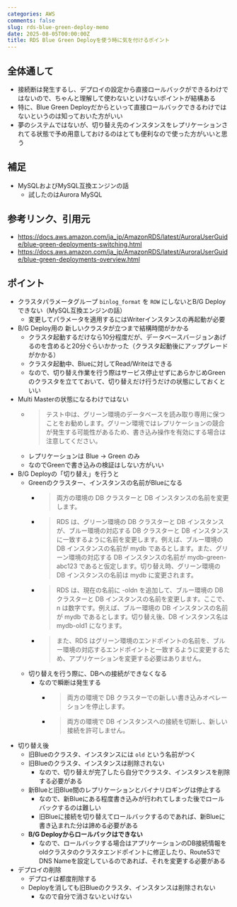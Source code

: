 ```yaml
---
categories: AWS
comments: false
slug: rds-blue-green-deploy-memo
date: 2025-08-05T00:00:00Z
title: RDS Blue Green Deployを使う時に気を付けるポイント
---
```


## 全体通して

- 接続断は発生するし、デプロイの設定から直接ロールバックができるわけではないので、ちゃんと理解して使わないといけないポイントが結構ある
- 特に、Blue Green Deployだからといって直接ロールバックできるわけではないというのは知っておいた方がいい
- 夢のシステムではないが、切り替え先のインスタンスをレプリケーションされてる状態で予め用意しておけるのはとても便利なので使った方がいいと思う

## 補足

- MySQLおよびMySQL互換エンジンの話
    - 試したのはAurora MySQL

## 参考リンク、引用元

- https://docs.aws.amazon.com/ja_jp/AmazonRDS/latest/AuroraUserGuide/blue-green-deployments-switching.html
- https://docs.aws.amazon.com/ja_jp/AmazonRDS/latest/AuroraUserGuide/blue-green-deployments-overview.html

## ポイント

- クラスタパラメータグループ `binlog_format` を `ROW` にしないとB/G Deployできない（MySQL互換エンジンの話）
    - 変更してパラメータを適用するにはWriterインスタンスの再起動が必要
- B/G Deploy用の 新しいクラスタが立つまで結構時間がかかる
    - クラスタ起動するだけなら10分程度だが、データベースバージョンあげるのを含めると20分ぐらいかかった（クラスタ起動後にアップグレードがかかる）
    - クラスタ起動中、Blueに対してRead/Writeはできる
    - なので、切り替え作業を行う際はサービス停止せずにあらかじめGreenのクラスタを立てておいて、切り替えだけ行うだけの状態にしておくといい
- Multi Masterの状態になるわけではない
    - > テスト中は、グリーン環境のデータベースを読み取り専用に保つことをお勧めします。グリーン環境ではレプリケーションの競合が発生する可能性があるため、書き込み操作を有効にする場合は注意してください。
    - レプリケーションは Blue -> Green のみ
    - なのでGreenで書き込みの検証はしない方がいい
- B/G Deployの「切り替え」を行うと
    - Greenのクラスター、インスタンスの名前がBlueになる
        - > 両方の環境の DB クラスターと DB インスタンスの名前を変更します。
        - > RDS は、グリーン環境の DB クラスターと DB インスタンスが、ブルー環境の対応する DB クラスターと DB インスタンスに一致するように名前を変更します。例えば、ブルー環境の DB インスタンスの名前が mydb であるとします。また、グリーン環境の対応する DB インスタンスの名前が mydb-green-abc123 であると仮定します。切り替え時、グリーン環境の DB インスタンスの名前は mydb に変更されます。
        - > RDS は、現在の名前に -oldn を追加して、ブルー環境の DB クラスターと DB インスタンスの名前を変更します。ここで、n は数字です。例えば、ブルー環境の DB インスタンスの名前が mydb であるとします。切り替え後、DB インスタンス名は mydb-old1 になります。
        - > また、RDS はグリーン環境のエンドポイントの名前を、ブルー環境の対応するエンドポイントと一致するように変更するため、アプリケーションを変更する必要はありません。
    - 切り替えを行う際に、DBへの接続ができなくなる
        - なので瞬断は発生する
            - > 両方の環境で DB クラスターでの新しい書き込みオペレーションを停止します。
            - > 両方の環境で DB インスタンスへの接続を切断し、新しい接続を許可しません。
- 切り替え後
    - 旧Blueのクラスタ、インスタンスには `old` という名前がつく
    - 旧Blueのクラスタ、インスタンスは削除されない
        - なので、切り替えが完了したら自分でクラスタ、インスタンスを削除する必要がある
    - 新Blueと旧Blue間のレプリケーションとバイナリロギングは停止する
        - なので、新Blueにある程度書き込みが行われてしまった後でロールバックするのは難しい
        - 旧Blueに接続を切り替えてロールバックするのであれば、新Blueに書き込まれた分は諦める必要がある
    - **B/G Deployからロールバックはできない**
        - なので、ロールバックする場合はアプリケーションのDB接続情報をoldクラスタのクラスタエンドポイントに修正したり、Route53でDNS Nameを設定しているのであれば、それを変更する必要がある
- デプロイの削除
    - デプロイは都度削除する
    - Deployを消しても旧Blueのクラスタ、インスタンスは削除されない
        - なので自分で消さないといけない
